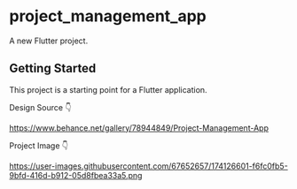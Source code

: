 # project_management_app

A new Flutter project.

## Getting Started

This project is a starting point for a Flutter application.

Design Source 👇

https://www.behance.net/gallery/78944849/Project-Management-App

Project Image 👇

https://user-images.githubusercontent.com/67652657/174126601-f6fc0fb5-9bfd-416d-b912-05d8fbea33a5.png
